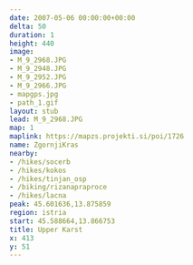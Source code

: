 ```yaml
---
date: 2007-05-06 00:00:00+00:00
delta: 50
duration: 1
height: 440
image:
- M_9_2968.JPG
- M_9_2948.JPG
- M_9_2952.JPG
- M_9_2966.JPG
- mapgps.jpg
- path_1.gif
layout: stub
lead: M_9_2968.JPG
map: 1
maplink: https://mapzs.projekti.si/poi/1726
name: ZgornjiKras
nearby:
- /hikes/socerb
- /hikes/kokos
- /hikes/tinjan_osp
- /biking/rizanapraproce
- /hikes/lacna
peak: 45.601636,13.875859
region: istria
start: 45.588664,13.866753
title: Upper Karst
x: 413
y: 51
---
```

